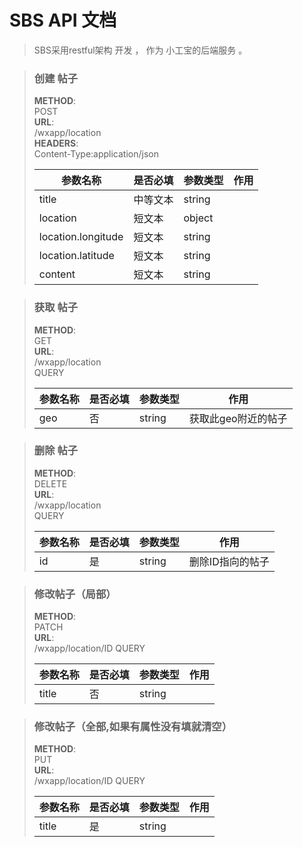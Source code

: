 # SBS API 文档
> SBS采用restful架构 开发 ，    作为  小工宝的后端服务 。 

> ###  创建  帖子    
> **METHOD**:   
> POST   
> **URL**:   
> /wxapp/location   
> **HEADERS**:   
> Content-Type:application/json
> 
> | 参数名称 | 是否必填 | 参数类型 |  作用|
> | ------ | ------ | ------ | ------
> | title | 中等文本 | string || 
> | location | 短文本 | object ||
> | location.longitude | 短文本 | string ||
> | location.latitude | 短文本 | string ||
> | content | 短文本 | string ||


> ###   获取 帖子
> **METHOD**:   
> GET   
> **URL**:   
> /wxapp/location  
> QUERY
> 
> | 参数名称 | 是否必填 | 参数类型 |    作用  |
> | ------ | ------ | ------ | ------|
> | geo    |  否      | string | 获取此geo附近的帖子|


> ###   删除 帖子
> **METHOD**:   
> DELETE   
> **URL**:   
> /wxapp/location  
> QUERY
> 
> | 参数名称 | 是否必填 | 参数类型 |    作用  |
> | ------ | ------ | ------ | ------|
> | id     |  是      | string |删除ID指向的帖子|

> ### 修改帖子（局部）
> **METHOD**:   
> PATCH   
> **URL**:   
> /wxapp/location/ID 
> QUERY
> 
> | 参数名称 | 是否必填 | 参数类型 |    作用  |
> | ------  | ------ | ------ | ------|
> | title   |  否      | string ||

> ### 修改帖子（全部,如果有属性没有填就清空）
> **METHOD**:   
> PUT   
> **URL**:   
> /wxapp/location/ID 
> QUERY
> 
> | 参数名称 | 是否必填 | 参数类型 |    作用  |
> | ------   | ------ | ------ | ------|
> | title   |  是      | string ||
